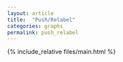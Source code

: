```yaml
---
layout: article
title:  "Push/Relabel"
categories: graphs
permalink: push_relabel
---
```


{% include_relative files/main.html %}
